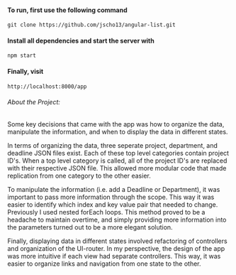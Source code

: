 #### To run, first use the following command

`git clone https://github.com/jscho13/angular-list.git`

#### Install all dependencies and start the server with

`npm start`

#### Finally, visit

`http://localhost:8000/app`

###### About the Project:

Some key decisions that came with the app was how to organize the data, manipulate the information, and when to display the data in different states.

In terms of organizing the data, three seperate project, department, and deadline JSON files exist. Each of these top level categories contain project ID's. When a top level category is called, all of the project ID's are replaced with their respective JSON file. This allowed more modular code that made replication from one category to the other easier.

To manipulate the information (i.e. add a Deadline or Department), it was important to pass more information through the scope. This way it was easier to identify which index and key value pair that needed to change. Previously I used nested forEach loops. This method proved to be a headache to maintain overtime, and simply providing more information into the parameters turned out to be a more elegant solution.

Finally, displaying data in different states involved refactoring of controllers and organization of the UI-router. In my perspective, the design of the app was more intuitive if each view had separate controllers. This way, it was easier to organize links and navigation from one state to the other.
